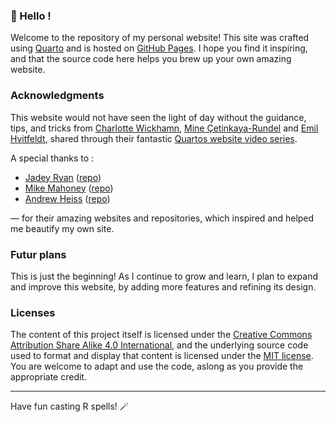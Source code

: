 ### 🧙 Hello !

Welcome to the repository of my personal website! This site was crafted using [Quarto](https://quarto.org/) and is hosted on [GitHub Pages](https://pages.github.com/). I hope you find it inspiring, and that the source code here helps you brew up your own amazing website.

### Acknowledgments

This website would not have seen the light of day without the guidance, tips, and tricks from [Charlotte Wickhamn](https://www.cwick.co.nz/), [Mine Çetinkaya-Rundel](https://mine-cr.com/) and [Emil Hvitfeldt](https://emilhvitfeldt.com/), shared through their fantastic [Quartos website video series](https://quarto.org/docs/blog/posts/2024-12-04-websites-workshop/index.html).

A special thanks to :

-   [Jadey Ryan](https://jadeyryan.com/) ([repo](https://github.com/jadeynryan/jadey_website))
-   [Mike Mahoney](https://www.mm218.dev/) ([repo](https://github.com/mikemahoney218/mm218.dev))
-   [Andrew Heiss](https://www.andrewheiss.com/) ([repo](https://github.com/andrewheiss/ath-quarto))

— for their amazing websites and repositories, which inspired and helped me beautify my own site.

### Futur plans

This is just the beginning! As I continue to grow and learn, I plan to expand and improve this website, by adding more features and refining its design.

### Licenses

The content of this project itself is licensed under the [Creative Commons Attribution Share Alike 4.0 International](https://choosealicense.com/licenses/cc-by-sa-4.0/), and the underlying source code used to format and display that content is licensed under the [MIT license](https://github.com/ellfran-7/ellis_website/blob/main/LICENSE). You are welcome to adapt and use the code, aslong as you provide the appropriate credit.

------------------------------------------------------------------------

Have fun casting R spells! 🪄
